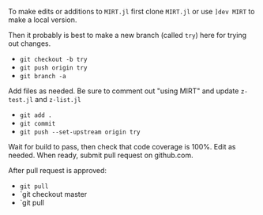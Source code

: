 To make edits or additions to `MIRT.jl`
first clone `MIRT.jl`
or use `]dev MIRT` to make a local version.

Then it probably is best to make a new branch (called `try`) here
for trying out changes.

* `git checkout -b try`
* `git push origin try`
* `git branch -a`

Add files as needed.
Be sure to comment out "using MIRT"
and update `z-test.jl` and `z-list.jl`

* `git add .`
* `git commit`
* `git push --set-upstream origin try`

Wait for build to pass,
then check that code coverage is 100%.
Edit as needed.
When ready, submit pull request on github.com.

After pull request is approved:
* `git pull`
* `git checkout master
* `git pull
